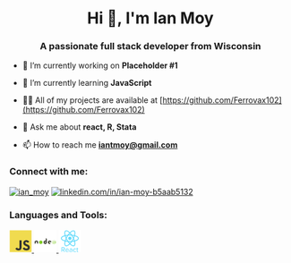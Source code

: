 <h1 align="center">Hi 👋, I'm Ian Moy</h1>
<h3 align="center">A passionate full stack developer from Wisconsin</h3>

- 🔭 I’m currently working on **Placeholder #1**

- 🌱 I’m currently learning **JavaScript**

- 👨‍💻 All of my projects are available at [https://github.com/Ferrovax102](https://github.com/Ferrovax102)

- 💬 Ask me about **react, R, Stata**

- 📫 How to reach me **iantmoy@gmail.com**

<h3 align="left">Connect with me:</h3>
<p align="left">
<a href="https://twitter.com/ian_moy" target="blank"><img align="center" src="https://raw.githubusercontent.com/rahuldkjain/github-profile-readme-generator/master/src/images/icons/Social/twitter.svg" alt="ian_moy" height="30" width="40" /></a>
<a href="https://linkedin.com/in/linkedin.com/in/ian-moy-b5aab5132" target="blank"><img align="center" src="https://raw.githubusercontent.com/rahuldkjain/github-profile-readme-generator/master/src/images/icons/Social/linked-in-alt.svg" alt="linkedin.com/in/ian-moy-b5aab5132" height="30" width="40" /></a>
</p>

<h3 align="left">Languages and Tools:</h3>
<p align="left"> <a href="https://developer.mozilla.org/en-US/docs/Web/JavaScript" target="_blank" rel="noreferrer"> <img src="https://raw.githubusercontent.com/devicons/devicon/master/icons/javascript/javascript-original.svg" alt="javascript" width="40" height="40"/> </a> <a href="https://nodejs.org" target="_blank" rel="noreferrer"> <img src="https://raw.githubusercontent.com/devicons/devicon/master/icons/nodejs/nodejs-original-wordmark.svg" alt="nodejs" width="40" height="40"/> </a> <a href="https://reactjs.org/" target="_blank" rel="noreferrer"> <img src="https://raw.githubusercontent.com/devicons/devicon/master/icons/react/react-original-wordmark.svg" alt="react" width="40" height="40"/> </a> </p>
